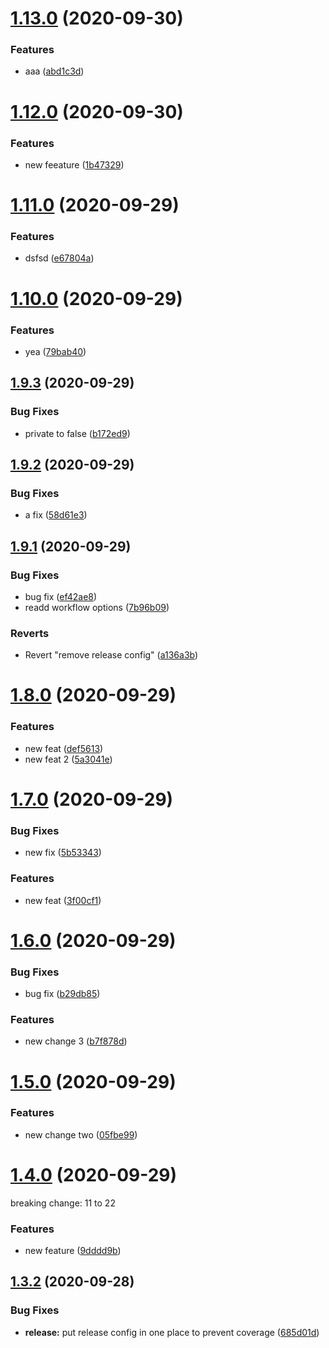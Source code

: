 # [1.13.0](https://github.com/hssngl/semantic-release-action-bug/compare/v1.12.0...v1.13.0) (2020-09-30)


### Features

* aaa ([abd1c3d](https://github.com/hssngl/semantic-release-action-bug/commit/abd1c3d20edea8a1ea1adeca344e4b5543fc7c28))

# [1.12.0](https://github.com/hssngl/semantic-release-action-bug/compare/v1.11.0...v1.12.0) (2020-09-30)


### Features

* new feeature ([1b47329](https://github.com/hssngl/semantic-release-action-bug/commit/1b47329a853c49a36478692779605eb01342cb5d))

# [1.11.0](https://github.com/hssngl/semantic-release-action-bug/compare/v1.10.0...v1.11.0) (2020-09-29)


### Features

* dsfsd ([e67804a](https://github.com/hssngl/semantic-release-action-bug/commit/e67804a542202148600518d2e89a61df4737c6f2))

# [1.10.0](https://github.com/hssngl/semantic-release-action-bug/compare/v1.9.3...v1.10.0) (2020-09-29)


### Features

* yea ([79bab40](https://github.com/hssngl/semantic-release-action-bug/commit/79bab403b95c2b9872e65ad4af6680af4163026f))

## [1.9.3](https://github.com/hssngl/semantic-release-action-bug/compare/v1.9.2...v1.9.3) (2020-09-29)


### Bug Fixes

* private to false ([b172ed9](https://github.com/hssngl/semantic-release-action-bug/commit/b172ed999cb5f74edb7051bd2be3cbf558f45875))

## [1.9.2](https://github.com/hssngl/semantic-release-action-bug/compare/v1.9.1...v1.9.2) (2020-09-29)


### Bug Fixes

* a fix ([58d61e3](https://github.com/hssngl/semantic-release-action-bug/commit/58d61e3f019bfe133d273ca48e1ab7c4e83e6cc1))

## [1.9.1](https://github.com/hssngl/semantic-release-action-bug/compare/v1.9.0...v1.9.1) (2020-09-29)


### Bug Fixes

* bug fix ([ef42ae8](https://github.com/hssngl/semantic-release-action-bug/commit/ef42ae8b813eca7fbb55a4d49dab9b47dcf6fb80))
* readd workflow options ([7b96b09](https://github.com/hssngl/semantic-release-action-bug/commit/7b96b09cb6908c008f7d67a4ed2450de18bcd20c))


### Reverts

* Revert "remove release config" ([a136a3b](https://github.com/hssngl/semantic-release-action-bug/commit/a136a3b83f3e4ac665a2eddf982ba45e4832a41e))

# [1.8.0](https://github.com/hssngl/semantic-release-action-bug/compare/v1.7.0...v1.8.0) (2020-09-29)


### Features

* new feat ([def5613](https://github.com/hssngl/semantic-release-action-bug/commit/def5613467aabf0fdbb8ecebb2a7f6a36f82840a))
* new feat 2 ([5a3041e](https://github.com/hssngl/semantic-release-action-bug/commit/5a3041e0b6a95ca403f85c083885f702574b4489))

# [1.7.0](https://github.com/hssngl/semantic-release-action-bug/compare/v1.6.0...v1.7.0) (2020-09-29)


### Bug Fixes

* new fix ([5b53343](https://github.com/hssngl/semantic-release-action-bug/commit/5b53343648b2beb309f474defce9cf00b37b70be))


### Features

* new feat ([3f00cf1](https://github.com/hssngl/semantic-release-action-bug/commit/3f00cf1f945cdafc0a647f9ba9002904c42e601e))

# [1.6.0](https://github.com/hssngl/semantic-release-action-bug/compare/v1.5.0...v1.6.0) (2020-09-29)


### Bug Fixes

* bug fix ([b29db85](https://github.com/hssngl/semantic-release-action-bug/commit/b29db8501c2abbd17b82a9ac5ebd7065331554d6))


### Features

* new change 3 ([b7f878d](https://github.com/hssngl/semantic-release-action-bug/commit/b7f878dd8a359212c11dbda0f2b69c47f98f0901))

# [1.5.0](https://github.com/hssngl/semantic-release-action-bug/compare/v1.4.0...v1.5.0) (2020-09-29)

### Features

- new change two ([05fbe99](https://github.com/hssngl/semantic-release-action-bug/commit/05fbe9976d326df24da2018b3de051addf7262d6))

# [1.4.0](https://github.com/hssngl/semantic-release-action-bug/compare/v1.3.2...v1.4.0) (2020-09-29)

breaking change:
11 to 22

### Features

- new feature ([9dddd9b](https://github.com/hssngl/semantic-release-action-bug/commit/9dddd9bb0aa3c24d1389615c5d8f6c3b7fe1712a))

## [1.3.2](https://github.com/hssngl/semantic-release-action-bug/compare/v1.3.1...v1.3.2) (2020-09-28)

### Bug Fixes

- **release:** put release config in one place to prevent coverage ([685d01d](https://github.com/hssngl/semantic-release-action-bug/commit/685d01d910777ad364f269356408b1be663595bb))
